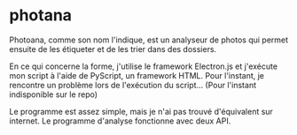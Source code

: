 # photana



Photoana, comme son nom l'indique, est un analyseur de photos qui permet ensuite de les étiqueter et de les trier dans des dossiers.

En ce qui concerne la forme, j'utilise le framework Electron.js et j'exécute mon script à l'aide de PyScript, un framework HTML. Pour l'instant, je rencontre un problème lors de l'exécution du script... (Pour l'instant indisponible sur le repo)

Le programme est assez simple, mais je n'ai pas trouvé d'équivalent sur internet. Le programme d'analyse fonctionne avec deux API.

